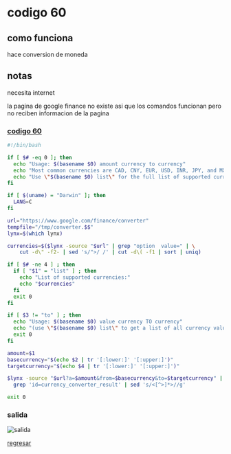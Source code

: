 # codigo 60
## como funciona
hace conversion de moneda

## notas
necesita internet

la pagina de google finance no existe asi que los comandos funcionan pero no reciben informacion de la pagina

### [codigo 60](Recipes/60convertCurrency.sh)

```bash
#!/bin/bash

if [ $# -eq 0 ]; then
  echo "Usage: $(basename $0) amount currency to currency"
  echo "Most common currencies are CAD, CNY, EUR, USD, INR, JPY, and MXN"
  echo "Use \"$(basename $0) list\" for the full list of supported currencies"
fi

if [ $(uname) = "Darwin" ]; then
  LANG=C 
fi

url="https://www.google.com/finance/converter"
tempfile="/tmp/converter.$$"
lynx=$(which lynx)

currencies=$($lynx -source "$url" | grep "option  value=" | \
    cut -d\" -f2- | sed 's/">/ /' | cut -d\( -f1 | sort | uniq)

if [ $# -ne 4 ] ; then
  if [ "$1" = "list" ] ; then
    echo "List of supported currencies:"
    echo "$currencies"
  fi
  exit 0
fi

if [ $3 != "to" ] ; then
  echo "Usage: $(basename $0) value currency TO currency"
  echo "(use \"$(basename $0) list\" to get a list of all currency values)"
  exit 0
fi

amount=$1
basecurrency="$(echo $2 | tr '[:lower:]' '[:upper:]')"
targetcurrency="$(echo $4 | tr '[:lower:]' '[:upper:]')"

$lynx -source "$url?a=$amount&from=$basecurrency&to=$targetcurrency" | \
  grep 'id=currency_converter_result' | sed 's/<[^>]*>//g'

exit 0
```
### salida
![salida](Salidas/60.png)

[regresar](README.md)
